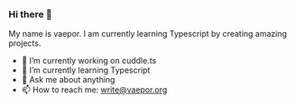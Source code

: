 ### Hi there 👋

My name is vaepor. I am currently learning Typescript by creating amazing projects.

- 🔭 I’m currently working on cuddle.ts
- 🌱 I’m currently learning Typescript
- 💬 Ask me about anything
- 📫 How to reach me: write@vaepor.org
